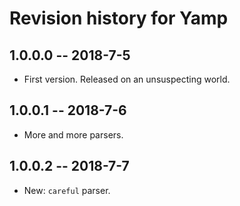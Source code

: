 # Revision history for Yamp

## 1.0.0.0  -- 2018-7-5

* First version. Released on an unsuspecting world.

## 1.0.0.1  -- 2018-7-6

* More and more parsers.

## 1.0.0.2  -- 2018-7-7

* New: `careful` parser.

